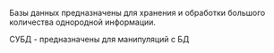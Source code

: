 Базы данных предназначены для хранения и обработки большого количества однородной информации.

СУБД - предназначены для манипуляций с БД